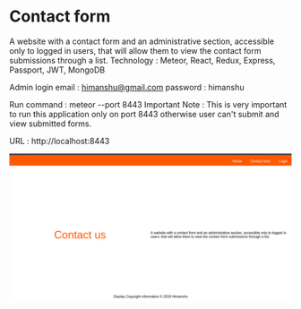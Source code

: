 # Contact form
A website with a contact form and an administrative section, accessible only to logged in users, that will allow them to view the contact form submissions through a list. Technology : Meteor, React, Redux, Express, Passport, JWT, MongoDB

Admin login
email : himanshu@gmail.com
password : himanshu

Run command : meteor --port 8443
Important Note : This is very important to run this application only on port 8443 otherwise user can't submit and view submitted forms.

URL : http://localhost:8443

![alt text](https://github.com/haggarwal90/contactform/blob/master/demo/contact-home.png)
